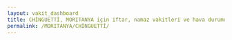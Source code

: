```yaml
---
layout: vakit_dashboard
title: CHİNGUETTİ, MORITANYA için iftar, namaz vakitleri ve hava durumu - ilçe/eyalet seç
permalink: /MORITANYA/CHİNGUETTİ/
---
```


<script type="text/javascript">
  var GLOBAL_COUNTRY = 'MORITANYA';
  var GLOBAL_CITY = 'CHİNGUETTİ';
  var GLOBAL_STATE = '';
  var lat = 72;
  var lon = 21;
</script>

